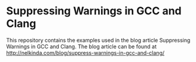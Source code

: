 # Suppressing Warnings in GCC and Clang

This repository contains the examples used in the blog article Suppressing Warnings in GCC and Clang.
The blog article can be found at http://nelkinda.com/blog/suppress-warnings-in-gcc-and-clang/
